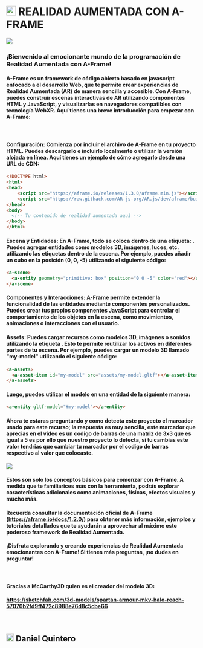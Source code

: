 # <img src="https://em-content.zobj.net/source/microsoft-teams/363/grinning-face-with-smiling-eyes_1f604.png" width=25> REALIDAD AUMENTADA CON A-FRAME

<img src="https://user-images.githubusercontent.com/6317076/27866704-452eaed6-618f-11e7-9cdd-2deaef865e3e.png">

<br>

### ¡Bienvenido al emocionante mundo de la programación de Realidad Aumentada con A-Frame!

#### A-Frame es un framework de código abierto basado en javascript enfocado a el desarrollo Web, que te permite crear experiencias de Realidad Aumentada (AR) de manera sencilla y accesible. Con A-Frame, puedes construir escenas interactivas de AR utilizando componentes HTML y JavaScript, y visualizarlas en navegadores compatibles con tecnología WebXR. Aquí tienes una breve introducción para empezar con A-Frame:

<br>

#### Configuración: Comienza por incluir el archivo de A-Frame en tu proyecto HTML. Puedes descargarlo e incluirlo localmente o utilizar la versión alojada en línea. Aquí tienes un ejemplo de cómo agregarlo desde una URL de CDN:

``` html
<!DOCTYPE html>
<html>
<head>
    <script src="https://aframe.io/releases/1.3.0/aframe.min.js"></script>
    <script src="https://raw.githack.com/AR-js-org/AR.js/dev/aframe/build/aframe-ar.js"></script>
</head>
<body>
  <!-- Tu contenido de realidad aumentada aquí -->
</body>
</html>
```

#### Escena y Entidades: En A-Frame, todo se coloca dentro de una etiqueta: <a-scene>. Puedes agregar entidades como modelos 3D, imágenes, luces, etc. utilizando las etiquetas <a-entity> dentro de la escena. Por ejemplo, puedes añadir un cubo en la posición (0, 0, -5) utilizando el siguiente código:

```html 
<a-scene>
  <a-entity geometry="primitive: box" position="0 0 -5" color="red"></a-entity>
</a-scene>

```

#### Componentes y Interacciones: A-Frame permite extender la funcionalidad de las entidades mediante componentes personalizados. Puedes crear tus propios componentes JavaScript para controlar el comportamiento de los objetos en la escena, como movimientos, animaciones o interacciones con el usuario.

#### Assets: Puedes cargar recursos como modelos 3D, imágenes o sonidos utilizando la etiqueta <a-assets>. Esto te permite reutilizar los activos en diferentes partes de tu escena. Por ejemplo, puedes cargar un modelo 3D llamado "my-model" utilizando el siguiente código:

``` html
<a-assets>
  <a-asset-item id="my-model" src="assets/my-model.gltf"></a-asset-item>
</a-assets>
```

#### Luego, puedes utilizar el modelo en una entidad de la siguiente manera:

``` html
<a-entity gltf-model="#my-model"></a-entity>
``` 

#### Ahora te estaras preguntando y como detecta este proyecto el marcador usado para este recurso; la respuesta es muy sencilla, este marcador que aprecias en el video es un codigo de barras de una matriz de 3x3 que es igual a 5 es por ello que nuestro proyecto lo detecta, si tu cambias este valor tendrias que cambiar tu marcador por el codigo de barras respectivo al valor que colocaste. 

<img src="https://user-images.githubusercontent.com/252962/27870433-c18f6e10-619a-11e7-8479-4cb662798740.png">

#### Estos son solo los conceptos básicos para comenzar con A-Frame. A medida que te familiarices más con la herramienta, podrás explorar características adicionales como animaciones, físicas, efectos visuales y mucho más.

#### Recuerda consultar la documentación oficial de A-Frame (https://aframe.io/docs/1.2.0/) para obtener más información, ejemplos y tutoriales detallados que te ayudarán a aprovechar al máximo este poderoso framework de Realidad Aumentada.

#### ¡Disfruta explorando y creando experiencias de Realidad Aumentada emocionantes con A-Frame! Si tienes más preguntas, ¡no dudes en preguntar!

<br>

#### Gracias a McCarthy3D quien es el creador del modelo 3D: 
#### https://sketchfab.com/3d-models/spartan-armour-mkv-halo-reach-57070b2fd9ff472c8988e76d8c5cbe66

<br>

## <img src="https://em-content.zobj.net/source/microsoft-teams/363/nerd-face_1f913.png" width=20> Daniel Quintero 




